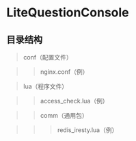 # LiteQuestionConsole
## 目录结构

>conf（配置文件）

>>nginx.conf（例）

>lua（程序文件）

>>access_check.lua（例）

>>comm（通用包）

>>>redis_iresty.lua（例）
